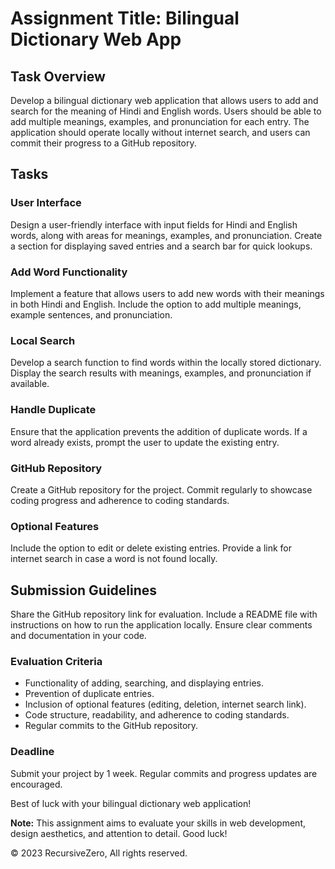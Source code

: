 # Assignment Title: Bilingual Dictionary Web App

## Task Overview

Develop a bilingual dictionary web application that allows users to add and search for the meaning of Hindi and English words. Users should be able to add multiple meanings, examples, and pronunciation for each entry. The application should operate locally without internet search, and users can commit their progress to a GitHub repository.

## Tasks

### User Interface

Design a user-friendly interface with input fields for Hindi and English words, along with areas for meanings, examples, and pronunciation.
Create a section for displaying saved entries and a search bar for quick lookups.

### Add Word Functionality

Implement a feature that allows users to add new words with their meanings in both Hindi and English.
Include the option to add multiple meanings, example sentences, and pronunciation.

### Local Search

Develop a search function to find words within the locally stored dictionary.
Display the search results with meanings, examples, and pronunciation if available.

### Handle Duplicate

Ensure that the application prevents the addition of duplicate words. If a word already exists, prompt the user to update the existing entry.

### GitHub Repository

Create a GitHub repository for the project.
Commit regularly to showcase coding progress and adherence to coding standards.

### Optional Features

Include the option to edit or delete existing entries.
Provide a link for internet search in case a word is not found locally.

## Submission Guidelines

Share the GitHub repository link for evaluation.
Include a README file with instructions on how to run the application locally.
Ensure clear comments and documentation in your code.

### Evaluation Criteria

- Functionality of adding, searching, and displaying entries.
- Prevention of duplicate entries.
- Inclusion of optional features (editing, deletion, internet search link).
- Code structure, readability, and adherence to coding standards.
- Regular commits to the GitHub repository.

### Deadline

Submit your project by 1 week. Regular commits and progress updates are encouraged.

Best of luck with your bilingual dictionary web application!

**Note:** This assignment aims to evaluate your skills in web development, design aesthetics, and attention to detail. Good luck!

&copy; 2023 RecursiveZero, All rights reserved.
